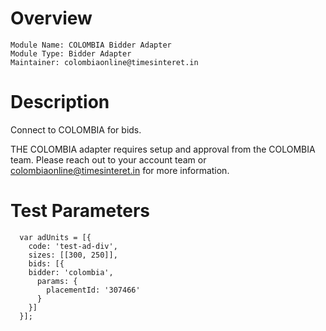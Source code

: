 # Overview

```
Module Name: COLOMBIA Bidder Adapter
Module Type: Bidder Adapter
Maintainer: colombiaonline@timesinteret.in
```

# Description

Connect to COLOMBIA for bids.

THE COLOMBIA adapter requires setup and approval from the COLOMBIA team. Please reach out to your account team or colombiaonline@timesinteret.in for more information.

# Test Parameters
```
  var adUnits = [{
    code: 'test-ad-div',
    sizes: [[300, 250]],
    bids: [{
    bidder: 'colombia',
      params: { 
        placementId: '307466'
      }
    }]
  }];
```
